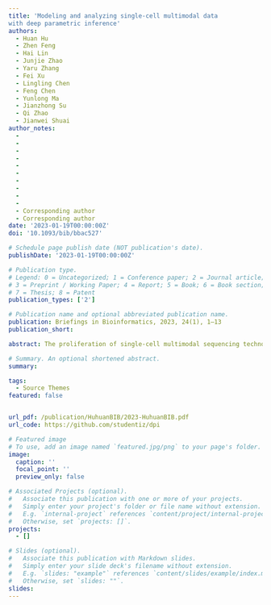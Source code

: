 ```yaml
---
title: 'Modeling and analyzing single-cell multimodal data
with deep parametric inference'
authors:
  - Huan Hu
  - Zhen Feng
  - Hai Lin
  - Junjie Zhao
  - Yaru Zhang
  - Fei Xu
  - Lingling Chen
  - Feng Chen
  - Yunlong Ma
  - Jianzhong Su
  - Qi Zhao
  - Jianwei Shuai
author_notes:
  -  
  -  
  -  
  -  
  -  
  -  
  -  
  -  
  -  
  -  
  - Corresponding author
  - Corresponding author
date: '2023-01-19T00:00:00Z'
doi: '10.1093/bib/bbac527'

# Schedule page publish date (NOT publication's date).
publishDate: '2023-01-19T00:00:00Z'

# Publication type.
# Legend: 0 = Uncategorized; 1 = Conference paper; 2 = Journal article;
# 3 = Preprint / Working Paper; 4 = Report; 5 = Book; 6 = Book section;
# 7 = Thesis; 8 = Patent
publication_types: ['2']

# Publication name and optional abbreviated publication name.
publication: Briefings in Bioinformatics, 2023, 24(1), 1–13
publication_short: 

abstract: The proliferation of single-cell multimodal sequencing technologies has enabled us to understand cellular heterogeneity with multiple views, providing novel and actionable biological insights into the disease-driving mechanisms. Here, we propose a comprehensive end-to-end single-cell multimodal analysis framework named Deep Parametric Inference (DPI). DPI transforms single-cell multimodal data into a multimodal parameter space by inferring individual modal parameters. Analysis of cord blood mononuclear cells (CBMC) reveals that the multimodal parameter space can characterize the heterogeneity of cells more comprehensively than individual modalities. Furthermore, comparisons with the state-of-the-art methods on multiple datasets show that DPI has superior performance. Additionally, DPI can reference and query cell types without batch effects. As a result, DPI can successfully analyze the progression of COVID-19 disease in peripheral blood mononuclear cells (PBMC). Notably, we further propose a cell state vector field and analyze the transformation pattern of bone marrow cells (BMC) states. In conclusion, DPI is a powerful single-cell multimodal analysis framework that can provide new biological insights into biomedical researchers.

# Summary. An optional shortened abstract.
summary: 

tags:
  - Source Themes
featured: false


url_pdf: /publication/HuhuanBIB/2023-HuhuanBIB.pdf
url_code: https://github.com/studentiz/dpi

# Featured image
# To use, add an image named `featured.jpg/png` to your page's folder.
image:
  caption: ''
  focal_point: ''
  preview_only: false

# Associated Projects (optional).
#   Associate this publication with one or more of your projects.
#   Simply enter your project's folder or file name without extension.
#   E.g. `internal-project` references `content/project/internal-project/index.md`.
#   Otherwise, set `projects: []`.
projects:
  - []

# Slides (optional).
#   Associate this publication with Markdown slides.
#   Simply enter your slide deck's filename without extension.
#   E.g. `slides: "example"` references `content/slides/example/index.md`.
#   Otherwise, set `slides: ""`.
slides:
---
```



